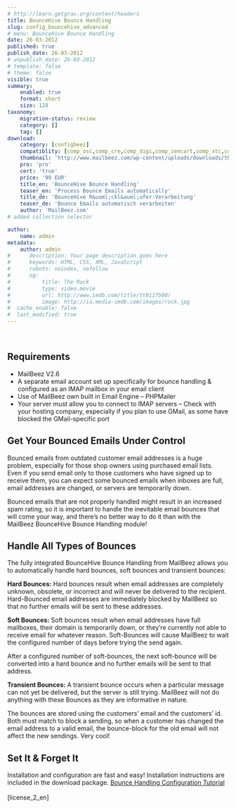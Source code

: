 ```yaml
---
# http://learn.getgrav.org/content/headers
title: BounceHive Bounce Handling
slug: config_bouncehive_advanced
# menu: BounceHive Bounce Handling
date: 26-03-2012
published: true
publish_date: 26-03-2012
# unpublish_date: 26-03-2012
# template: false
# theme: false
visible: true
summary:
    enabled: true
    format: short
    size: 128
taxonomy:
    migration-status: review
    category: []
    tag: []
download:
    category: [configbeez]
    compatiblity: [comp_osc,comp_cre,comp_digi,comp_zencart,comp_xtc,comp_gambio]
    thumbnail: 'http://www.mailbeez.com/wp-content/uploads/downloads/thumbnails/2012/05/icon_321.png'
    pro: 'pro'
    cert: 'true'
    price: '99 EUR'
    title_en: 'BounceHive Bounce Handling'
    teaser_en: 'Process Bounce Emails automatically'
    title_de: 'BounceHive R&uuml;ckl&auml;ufer-Verarbeitung'
    teaser_de: 'Bounce Emails automatisch verarbeiten'
    author: 'MailBeez.com'
# added collection selector

author:
    name: admin
metadata:
    author: admin
#      description: Your page description goes here
#      keywords: HTML, CSS, XML, JavaScript
#      robots: noindex, nofollow
#      og:
#          title: The Rock
#          type: video.movie
#          url: http://www.imdb.com/title/tt0117500/
#          image: http://ia.media-imdb.com/images/rock.jpg
#  cache_enable: false
#  last_modified: true
---
```


 

## Requirements

- MailBeez V2.6
- A separate email account set up specifically for bounce handling & configured as an IMAP mailbox in your email client
- Use of MailBeez own built in Email Engine – PHPMailer
- Your server must allow you to connect to IMAP servers – Check with your hosting company, especially if you plan to use GMail, as some have blocked the GMail-specific port

## Get Your Bounced Emails Under Control

Bounced emails from outdated customer email addresses is a huge problem, especially for those shop owners using purchased email lists. Even if you send email only to those customers who have signed up to receive them, you can expect some bounced emails when inboxes are full, email addresses are changed, or servers are temporarily down.

Bounced emails that are not properly handled might result in an increased spam rating, so it is important to handle the inevitable email bounces that will come your way, and there’s no better way to do it than with the MailBeez BounceHive Bounce Handling module!

## Handle All Types of Bounces

The fully integrated BounceHive Bounce Handling from MailBeez allows you to automatically handle hard bounces, soft bounces and transient bounces:

**Hard Bounces:** Hard bounces result when email addresses are completely unknown, obsolete, or incorrect and will never be delivered to the recipient. Hard-Bounced email addresses are immediately blocked by MailBeez so that no further emails will be sent to these addresses.

**Soft Bounces:** Soft bounces result when email addresses have full mailboxes, their domain is temporarily down, or they’re currently not able to receive email for whatever reason. Soft-Bounces will cause MailBeez to wait the configured number of days before trying the send again.

After a configured number of soft-bounces, the next soft-bounce will be converted into a hard bounce and no further emails will be sent to that address.

**Transient Bounces:** A transient bounce occurs when a particular message can not yet be delivered, but the server is still trying. MailBeez will not do anything with these Bounces as they are informative in nature.

The bounces are stored using the customers’ email and the customers’ id. Both must match to block a sending, so when a customer has changed the email address to a valid email, the bounce-block for the old email will not affect the new sendings. Very cool!

## Set It & Forget It

Installation and configuration are fast and easy! Installation instructions are included in the download package. [Bounce Handling Configuration Tutorial](http://www.mailbeez.com/documentation/tutorials/configbeez-tutorials/bouncehive-bounce-handling-configuration-tutorial/)  
    
 [license\_2\_en]  
  
